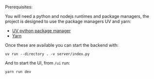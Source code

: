 Prerequisites:

You will need a python and nodejs runtimes and package managers, the project is designed to use the package managers UV and yarn:

- [UV python package manager](https://github.com/astral-sh/uv)
- [Yarn](https://yarnpkg.com/)

Once these are available you can start the backend with:

```
uv run --directory . -v server/index.py
``` 

And to start the UI, from `/ui` run:

```
yarn run dev
```

